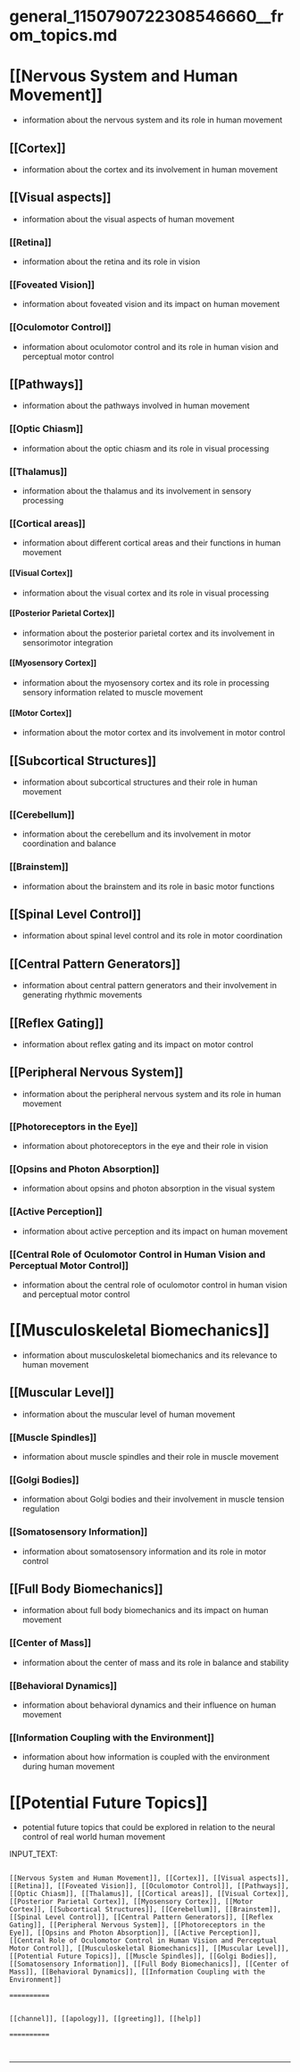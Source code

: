 # general_1150790722308546660__from_topics.md

# [[Nervous System and Human Movement]]
- information about the nervous system and its role in human movement
## [[Cortex]]
- information about the cortex and its involvement in human movement
## [[Visual aspects]]
- information about the visual aspects of human movement
### [[Retina]]
- information about the retina and its role in vision
### [[Foveated Vision]]
- information about foveated vision and its impact on human movement
### [[Oculomotor Control]]
- information about oculomotor control and its role in human vision and perceptual motor control
## [[Pathways]]
- information about the pathways involved in human movement
### [[Optic Chiasm]]
- information about the optic chiasm and its role in visual processing
### [[Thalamus]]
- information about the thalamus and its involvement in sensory processing
### [[Cortical areas]]
- information about different cortical areas and their functions in human movement
#### [[Visual Cortex]]
- information about the visual cortex and its role in visual processing
#### [[Posterior Parietal Cortex]]
- information about the posterior parietal cortex and its involvement in sensorimotor integration
#### [[Myosensory Cortex]]
- information about the myosensory cortex and its role in processing sensory information related to muscle movement
#### [[Motor Cortex]]
- information about the motor cortex and its involvement in motor control
## [[Subcortical Structures]]
- information about subcortical structures and their role in human movement
### [[Cerebellum]]
- information about the cerebellum and its involvement in motor coordination and balance
### [[Brainstem]]
- information about the brainstem and its role in basic motor functions
## [[Spinal Level Control]]
- information about spinal level control and its role in motor coordination
## [[Central Pattern Generators]]
- information about central pattern generators and their involvement in generating rhythmic movements
## [[Reflex Gating]]
- information about reflex gating and its impact on motor control
## [[Peripheral Nervous System]]
- information about the peripheral nervous system and its role in human movement
### [[Photoreceptors in the Eye]]
- information about photoreceptors in the eye and their role in vision
### [[Opsins and Photon Absorption]]
- information about opsins and photon absorption in the visual system
### [[Active Perception]]
- information about active perception and its impact on human movement
### [[Central Role of Oculomotor Control in Human Vision and Perceptual Motor Control]]
- information about the central role of oculomotor control in human vision and perceptual motor control

# [[Musculoskeletal Biomechanics]]
- information about musculoskeletal biomechanics and its relevance to human movement
## [[Muscular Level]]
- information about the muscular level of human movement
### [[Muscle Spindles]]
- information about muscle spindles and their role in muscle movement
### [[Golgi Bodies]]
- information about Golgi bodies and their involvement in muscle tension regulation
### [[Somatosensory Information]]
- information about somatosensory information and its role in motor control
## [[Full Body Biomechanics]]
- information about full body biomechanics and its impact on human movement
### [[Center of Mass]]
- information about the center of mass and its role in balance and stability
### [[Behavioral Dynamics]]
- information about behavioral dynamics and their influence on human movement
### [[Information Coupling with the Environment]]
- information about how information is coupled with the environment during human movement

# [[Potential Future Topics]]
- potential future topics that could be explored in relation to the neural control of real world human movement

INPUT_TEXT:

```

[[Nervous System and Human Movement]], [[Cortex]], [[Visual aspects]], [[Retina]], [[Foveated Vision]], [[Oculomotor Control]], [[Pathways]], [[Optic Chiasm]], [[Thalamus]], [[Cortical areas]], [[Visual Cortex]], [[Posterior Parietal Cortex]], [[Myosensory Cortex]], [[Motor Cortex]], [[Subcortical Structures]], [[Cerebellum]], [[Brainstem]], [[Spinal Level Control]], [[Central Pattern Generators]], [[Reflex Gating]], [[Peripheral Nervous System]], [[Photoreceptors in the Eye]], [[Opsins and Photon Absorption]], [[Active Perception]], [[Central Role of Oculomotor Control in Human Vision and Perceptual Motor Control]], [[Musculoskeletal Biomechanics]], [[Muscular Level]], [[Potential Future Topics]], [[Muscle Spindles]], [[Golgi Bodies]], [[Somatosensory Information]], [[Full Body Biomechanics]], [[Center of Mass]], [[Behavioral Dynamics]], [[Information Coupling with the Environment]]

==========


[[channel]], [[apology]], [[greeting]], [[help]]

==========



```

___

